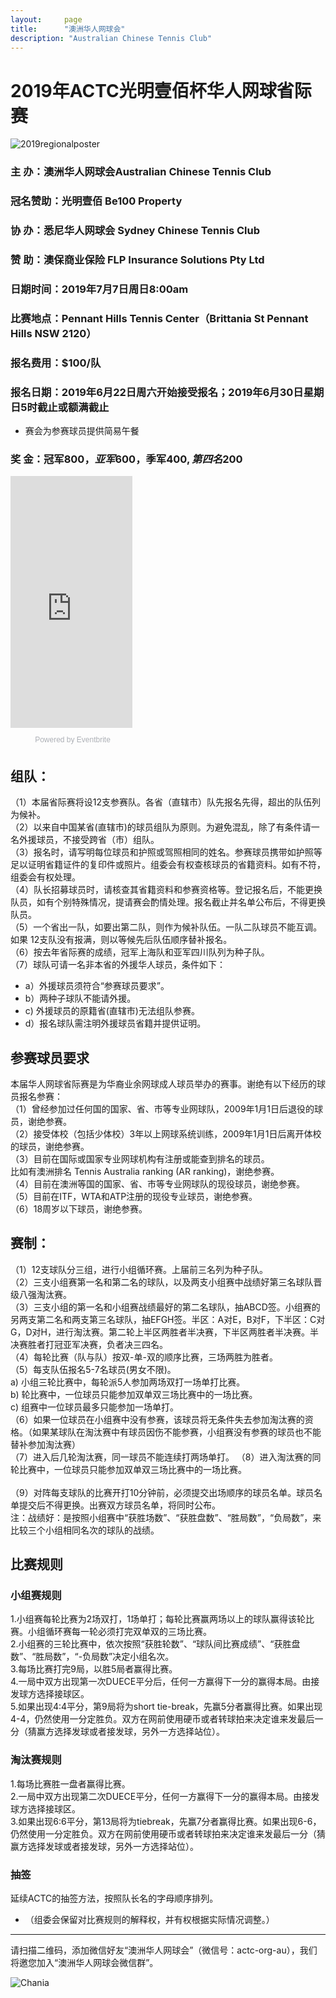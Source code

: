 ```yaml
---
layout:     page
title:      "澳洲华人网球会"
description: "Australian Chinese Tennis Club"
---
```


# 2019年ACTC光明壹佰杯华人网球省际赛

<div class="row text-center">
  <div class="col-xs-12 col-sm-12 col-md-12 col-lg-12">
    <img class="img-responsive" src="{{ site.baseurl }}/img/2019-regional-poster.jpg" alt="2019regionalposter" />
  </div>
</div>

### 主 办：澳洲华人网球会Australian Chinese Tennis Club
### 冠名赞助：光明壹佰 Be100 Property
### 协 办：悉尼华人网球会 Sydney Chinese Tennis Club
### 赞 助：澳保商业保险 FLP Insurance Solutions Pty Ltd
### 日期时间：2019年7月7日周日8:00am
### 比赛地点：Pennant Hills Tennis Center（Brittania St Pennant Hills NSW 2120）
### 报名费用：$100/队
### 报名日期：2019年6月22日周六开始接受报名；2019年6月30日星期日5时截止或额满截止
* 赛会为参赛球员提供简易午餐
### 奖 金：冠军$800，亚军$600，季军$400,第四名$200

<div style="width:195px; text-align:center;" ><iframe  src="https://www.eventbrite.com.au/calendar-widget?eid=62827392422" frameborder="0" height="403" width="195" marginheight="0" marginwidth="0" scrolling="no" allowtransparency="true"></iframe><div style="font-family:Helvetica, Arial; font-size:12px; padding:10px 0 5px; margin:2px; width:195px; text-align:center;" ><a class="powered-by-eb" style="color: #ADB0B6; text-decoration: none;" target="_blank" href="http://www.eventbrite.com.au/">Powered by Eventbrite</a></div></div>

## 组队：
（1）本届省际赛将设12支参赛队。各省（直辖市）队先报名先得，超出的队伍列为候补。<br>
（2）以来自中国某省(直辖市)的球员组队为原则。为避免混乱，除了有条件请一名外援球员，不接受跨省（市）组队。<br>
（3）报名时，请写明每位球员和护照或驾照相同的姓名。参赛球员携带如护照等足以证明省籍证件的复印件或照片。组委会有权查核球员的省籍资料。如有不符，组委会有权处理。<br> 
（4）队长招募球员时，请核查其省籍资料和参赛资格等。登记报名后，不能更换队员，如有个别特殊情况，提请赛会酌情处理。报名截止并名单公布后，不得更换队员。<br>
（5）一个省出一队，如要出第二队，则作为候补队伍。一队二队球员不能互调。如果 12支队没有报满，则以等候先后队伍顺序替补报名。 <br>
（6）按去年省际赛的成绩，冠军上海队和亚军四川队列为种子队。<br>
（7）球队可请一名非本省的外援华人球员，条件如下：<br><ul>
   <li>a）外援球员须符合“参赛球员要求”。</li>
   <li>b）两种子球队不能请外援。</li>
   <li>c) 外援球员的原籍省(直辖市)无法组队参赛。</li>
   <li>d）报名球队需注明外援球员省籍并提供证明。</li></ul>

## 参赛球员要求
本届华人网球省际赛是为华裔业余网球成人球员举办的赛事。谢绝有以下经历的球员报名参赛：<br>
（1）曾经参加过任何国的国家、省、市等专业网球队，2009年1月1日后退役的球员，谢绝参赛。<br>
（2）接受体校（包括少体校）3年以上网球系统训练，2009年1月1日后离开体校的球员，谢绝参赛。<br>
（3）目前在国际或国家专业网球机构有注册或能查到排名的球员。<br>
比如有澳洲排名 Tennis Australia  ranking (AR ranking)，谢绝参赛。<br>
（4）目前在澳洲等国的国家、省、市等专业网球队的现役球员，谢绝参赛。<br>
（5）目前在ITF，WTA和ATP注册的现役专业球员，谢绝参赛。<br> 
（6）18周岁以下球员，谢绝参赛。<br>

## 赛制：
（1）12支球队分三组，进行小组循环赛。上届前三名列为种子队。<br>
（2）三支小组赛第一名和第二名的球队，以及两支小组赛中战绩好第三名球队晋级八强淘汰赛。<br>
（3）三支小组的第一名和小组赛战绩最好的第二名球队，抽ABCD签。小组赛的另两支第二名和两支第三名球队，抽EFGH签。半区：A对E，B对F，下半区：C对G，D对H，进行淘汰赛。第二轮上半区两胜者半决赛，下半区两胜者半决赛。半决赛胜者打冠亚军决赛，负者决三四名。<br>
（4）每轮比赛（队与队）按双-单-双的顺序比赛，三场两胜为胜者。<br>
（5）每支队伍报名5-7名球员(男女不限)。<br>
a) 小组三轮比赛中，每轮派5人参加两场双打一场单打比赛。<br>
b) 轮比赛中，一位球员只能参加双单双三场比赛中的一场比赛。<br>
c) 组赛中一位球员最多只能参加一场单打。<br>
（6）如果一位球员在小组赛中没有参赛，该球员将无条件失去参加淘汰赛的资格。（如果某球队在淘汰赛中有球员因伤不能参赛，小组赛没有参赛的球员也不能替补参加淘汰赛）<br>
（7）进入后几轮淘汰赛，同一球员不能连续打两场单打。
（8）进入淘汰赛的同轮比赛中，一位球员只能参加双单双三场比赛中的一场比赛。<br><br>
（9）对阵每支球队的比赛开打10分钟前，必须提交出场顺序的球员名单。球员名单提交后不得更换。出赛双方球员名单，将同时公布。<br>
注：战绩好：是按照小组赛中“获胜场数”、“获胜盘数”、“胜局数”，“负局数”，来比较三个小组相同名次的球队的战绩。<br>

## 比赛规则
### 小组赛规则
1.小组赛每轮比赛为2场双打，1场单打；每轮比赛赢两场以上的球队赢得该轮比赛。小组循环赛每一轮必须打完双单双的三场比赛。<br>
2.小组赛的三轮比赛中，依次按照“获胜轮数”、“球队间比赛成绩”、“获胜盘数”、“胜局数”，“-负局数”决定小组名次。<br>
3.每场比赛打完9局，以胜5局者赢得比赛。<br>
4.一局中双方出现第一次DUECE平分后，任何一方赢得下一分的赢得本局。由接发球方选择接球区。<br>
5.如果出现4:4平分，第9局将为short tie-break，先赢5分者赢得比赛。如果出现4-4，仍然使用一分定胜负。双方在网前使用硬币或者转球拍来决定谁来发最后一分（猜赢方选择发球或者接发球，另外一方选择站位）。<br>
### 淘汰赛规则
1.每场比赛胜一盘者赢得比赛。<br>
2.一局中双方出现第二次DUECE平分，任何一方赢得下一分的赢得本局。由接发球方选择接球区。<br>
3.如果出现6:6平分，第13局将为tiebreak，先赢7分者赢得比赛。如果出现6-6，仍然使用一分定胜负。双方在网前使用硬币或者转球拍来决定谁来发最后一分（猜赢方选择发球或者接发球，另外一方选择站位）。<br>
### 抽签
延续ACTC的抽签方法，按照队长名的字母顺序排列。<br>

* （组委会保留对比赛规则的解释权，并有权根据实际情况调整。）

<hr>
<p>请扫描二维码，添加微信好友“澳洲华人网球会”（微信号：actc-org-au），我们将邀您加入“澳洲华人网球会微信群”。</p>
<div class="row">
  <div class="col-xs-offset-1 col-xs-10 col-sm-offset-2 col-sm-8 col-md-offset-2 col-md-8 col-lg-offset-2 col-lg-8">
    <img class="img-responsive" src="https://c5.staticflickr.com/9/8179/28251007604_30faf539bc_z.jpg" alt="Chania" />
  </div>
</div>

<script src="https://www.eventbrite.com.au/static/widgets/eb_widgets.js"></script>

<script type="text/javascript">
    var exampleCallback = function() {
        console.log('Order complete!');
    };

    window.EBWidgets.createWidget({
        widgetType: 'checkout',
        eventId: '62827392422',
        modal: true,
        modalTriggerElementId: 'eventbrite-widget-modal-trigger-62827392422',
        onOrderComplete: exampleCallback
    });
</script>
